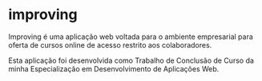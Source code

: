 # improving
Improving é uma aplicação web voltada para o ambiente empresarial para oferta de cursos online de acesso restrito aos colaboradores.

Esta aplicação foi desenvolvida como Trabalho de Conclusão de Curso da minha Especialização em Desenvolvimento de Aplicações Web.

